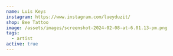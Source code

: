 ```yaml
---
name: Luis Keys
instagram: https://www.instagram.com/lueyduzit/
shop: Bee Tattoo
image: /assets/images/screenshot-2024-02-08-at-6.01.13-pm.png
tags:
  - artist
active: true
---
```

